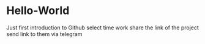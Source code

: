 # Hello-World
Just first introduction to Github
select time work
share the link of the project
send link to them via telegram

